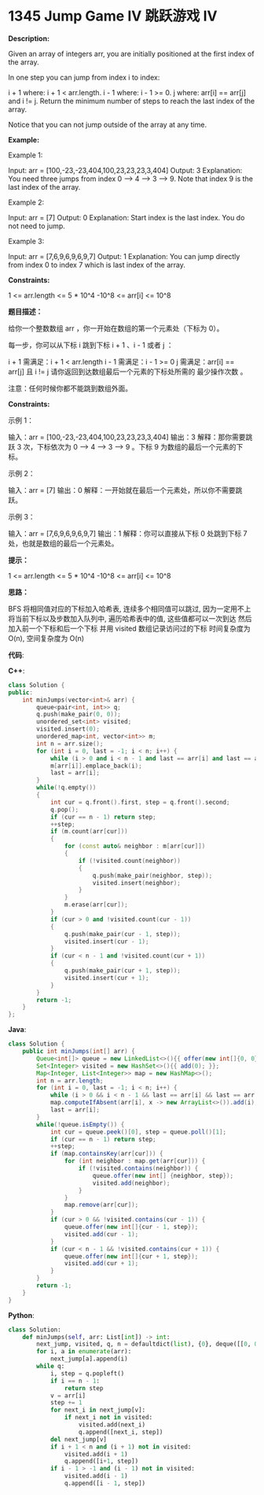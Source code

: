 # 1345 Jump Game IV 跳跃游戏 IV

__Description:__

Given an array of integers arr, you are initially positioned at the first index of the array.

In one step you can jump from index i to index:

i + 1 where: i + 1 < arr.length.
i - 1 where: i - 1 >= 0.
j where: arr[i] == arr[j] and i != j.
Return the minimum number of steps to reach the last index of the array.

Notice that you can not jump outside of the array at any time.

__Example:__

Example 1:

Input: arr = [100,-23,-23,404,100,23,23,23,3,404]
Output: 3
Explanation: You need three jumps from index 0 --> 4 --> 3 --> 9. Note that index 9 is the last index of the array.

Example 2:

Input: arr = [7]
Output: 0
Explanation: Start index is the last index. You do not need to jump.

Example 3:

Input: arr = [7,6,9,6,9,6,9,7]
Output: 1
Explanation: You can jump directly from index 0 to index 7 which is last index of the array.

__Constraints:__

1 <= arr.length <= 5 * 10^4
-10^8 <= arr[i] <= 10^8

__题目描述：__

给你一个整数数组 arr ，你一开始在数组的第一个元素处（下标为 0）。

每一步，你可以从下标 i 跳到下标 i + 1 、i - 1 或者 j ：

i + 1 需满足：i + 1 < arr.length
i - 1 需满足：i - 1 >= 0
j 需满足：arr[i] == arr[j] 且 i != j
请你返回到达数组最后一个元素的下标处所需的 最少操作次数 。

注意：任何时候你都不能跳到数组外面。

__Constraints:__

示例 1：

输入：arr = [100,-23,-23,404,100,23,23,23,3,404]
输出：3
解释：那你需要跳跃 3 次，下标依次为 0 --> 4 --> 3 --> 9 。下标 9 为数组的最后一个元素的下标。

示例 2：

输入：arr = [7]
输出：0
解释：一开始就在最后一个元素处，所以你不需要跳跃。

示例 3：

输入：arr = [7,6,9,6,9,6,9,7]
输出：1
解释：你可以直接从下标 0 处跳到下标 7 处，也就是数组的最后一个元素处。

__提示：__

1 <= arr.length <= 5 * 10^4
-10^8 <= arr[i] <= 10^8

__思路：__

BFS
将相同值对应的下标加入哈希表, 连续多个相同值可以跳过, 因为一定用不上
将当前下标以及步数加入队列中, 遍历哈希表中的值, 这些值都可以一次到达
然后加入前一个下标和后一个下标
并用 visited 数组记录访问过的下标
时间复杂度为 O(n), 空间复杂度为 O(n)

__代码__:

__C++__:

```C++
class Solution {
public:
    int minJumps(vector<int>& arr) {
        queue<pair<int, int>> q;
        q.push(make_pair(0, 0));
        unordered_set<int> visited;
        visited.insert(0);
        unordered_map<int, vector<int>> m;
        int n = arr.size();
        for (int i = 0, last = -1; i < n; i++) {
            while (i > 0 and i < n - 1 and last == arr[i] and last == arr[i + 1]) i++;
            m[arr[i]].emplace_back(i);
            last = arr[i];
        }
        while(!q.empty()) 
        {
            int cur = q.front().first, step = q.front().second;
            q.pop();
            if (cur == n - 1) return step;
            ++step;
            if (m.count(arr[cur])) 
            {
                for (const auto& neighbor : m[arr[cur]]) 
                {
                    if (!visited.count(neighbor)) 
                    {
                        q.push(make_pair(neighbor, step));
                        visited.insert(neighbor);
                    }
                }
                m.erase(arr[cur]);
            }
            if (cur > 0 and !visited.count(cur - 1)) 
            {
                q.push(make_pair(cur - 1, step));
                visited.insert(cur - 1);
            }
            if (cur < n - 1 and !visited.count(cur + 1)) 
            {
                q.push(make_pair(cur + 1, step));
                visited.insert(cur + 1);
            }
        }
        return -1;
    }
};
```

__Java__:

```Java
class Solution {
    public int minJumps(int[] arr) {
        Queue<int[]> queue = new LinkedList<>(){{ offer(new int[]{0, 0}); }};
        Set<Integer> visited = new HashSet<>(){{ add(0); }};
        Map<Integer, List<Integer>> map = new HashMap<>();
        int n = arr.length;
        for (int i = 0, last = -1; i < n; i++) {
            while (i > 0 && i < n - 1 && last == arr[i] && last == arr[i + 1]) i++;
            map.computeIfAbsent(arr[i], x -> new ArrayList<>()).add(i);
            last = arr[i];
        }
        while(!queue.isEmpty()) {
            int cur = queue.peek()[0], step = queue.poll()[1];
            if (cur == n - 1) return step;
            ++step;
            if (map.containsKey(arr[cur])) {
                for (int neighbor : map.get(arr[cur])) {
                    if (!visited.contains(neighbor)) {
                        queue.offer(new int[] {neighbor, step});
                        visited.add(neighbor);
                    }
                }
                map.remove(arr[cur]);
            }
            if (cur > 0 && !visited.contains(cur - 1)) {
                queue.offer(new int[]{cur - 1, step});
                visited.add(cur - 1);
            }
            if (cur < n - 1 && !visited.contains(cur + 1)) {
                queue.offer(new int[]{cur + 1, step});
                visited.add(cur + 1);
            }
        }
        return -1;
    }
}
```

__Python__:

```Python
class Solution:
    def minJumps(self, arr: List[int]) -> int:
        next_jump, visited, q, n = defaultdict(list), {0}, deque([[0, 0]]), len(arr)
        for i, a in enumerate(arr):
            next_jump[a].append(i)
        while q:
            i, step = q.popleft()
            if i == n - 1:
                return step
            v = arr[i]
            step += 1
            for next_i in next_jump[v]:
                if next_i not in visited:
                    visited.add(next_i)
                    q.append([next_i, step])
            del next_jump[v]
            if i + 1 < n and (i + 1) not in visited:
                visited.add(i + 1)
                q.append([i+1, step])
            if i - 1 > -1 and (i - 1) not in visited:
                visited.add(i - 1)
                q.append([i - 1, step])
```
